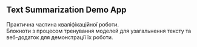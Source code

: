 <h2> Text Summarization Demo App </h2>
Практична частина кваліфікаційної роботи. <br>
Блокноти з процесом тренування моделей для узагальнення тексту та веб-додаток для демонстрації їх роботи.

